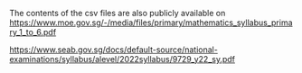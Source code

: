 
The contents of the csv files are also publicly available on https://www.moe.gov.sg/-/media/files/primary/mathematics_syllabus_primary_1_to_6.pdf

https://www.seab.gov.sg/docs/default-source/national-examinations/syllabus/alevel/2022syllabus/9729_y22_sy.pdf
